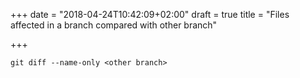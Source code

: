 +++
date = "2018-04-24T10:42:09+02:00"
draft = true
title = "Files affected in a branch compared with other branch"

+++
<!--more-->

```
git diff --name-only <other branch>
```